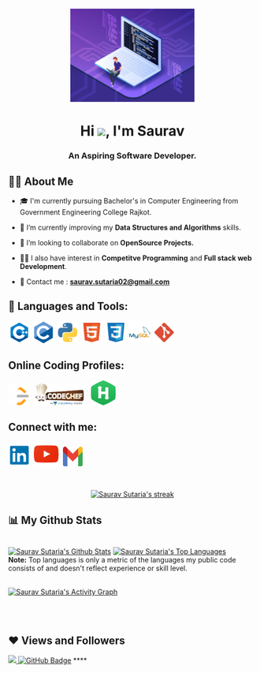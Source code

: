<a href="#" ><p style="text-align:center;"><img src="src/banner.jpg" width="50%" height="auto"/></p></a>

<h1 align="center">Hi <img src="https://raw.githubusercontent.com/MartinHeinz/MartinHeinz/master/wave.gif" width="30px">, I'm Saurav</h1>
<h3 align="center">An Aspiring Software Developer.</h3>


## 🙋‍♂️ About Me

- 🎓 I'm currently pursuing Bachelor's in Computer Engineering from Government Engineering College Rajkot.

- 🌱 I’m currently improving my **Data Structures and Algorithms** skills.

- 👯 I’m looking to collaborate on **OpenSource Projects.**

- 👨‍💻 I also have interest in **Competitve Programming** and **Full stack web Development**.

- 📧 Contact me : **saurav.sutaria02@gmail.com**



## 🚀 Languages and Tools:

<p align="left"> 
    <a title = "C++"> <img src="src/c++.jpg" width = "45px" height = "45px" /></a> 
    <a title = "C"> <img src="src/C.jpg" width = "45px" height = "45px" /></a> 
    <a title = "Python"> <img src="src/python.png" width = "45px" height = "45px" /></a> 
    <a title = "HTML5"> <img src="src/html.jpg" width = "45px" height = "45px" /></a> 
    <a title = "CSS"> <img src="src/css.png" width = "45px" height = "45px" /></a> 
    <a title = "MySQL"> <img src="src/mysql.png" width = "45px" height = "45px" /></a>
    <a title = "Git"> <img src="src/git.png" width = "45px" height = "45px" /></a>  
</p>

## Online Coding Profiles:
<p align="left">

<a href = "https://leetcode.com/saurav_sutaria/" title ="LeetCode Profile"><img src="src/leetcode.png" width = "45px" height ="45px"/></a>
<a href = "https://www.codechef.com/users/saurav_sutaria" title ="CodeChef Profile"><img src="src/codechef.png" width = "100px" height ="45px" hspace=5 /></a>
<a href = "https://www.hackerrank.com/Saurav_Sutaria" title ="HackerRank Profile"><img src="src/hackerrank.png" width="50px" height="50px" hspace=5/></a>

</p>

## Connect with me:
<p align="left">

<a href = "https://www.linkedin.com/in/saurav-sutaria" title="LinkedIn"><img src="src/linkedin.png" width="45px" height="45px"/></a>
<a href = "https://www.youtube.com/channel/UCHSCnB7K3c_uevoOIKaosTQ" title = "YouTube Channel"><img src="src/youtube.png" width="50px" height="50px" hspace=3 /></a>
<a href = "saurav.sutaria02@gmail.com" title = "Gmail"><img src="src/gmail.png" width = "40px" height ="40px" hspace=2/></a>

</p>

<!-- [![React Badge](https://img.shields.io/badge/-React-61DBFB?style=for-the-badge&labelColor=black&logo=react&logoColor=61DBFB)](#)  [![Javascript Badge](https://img.shields.io/badge/-Javascript-F0DB4F?style=for-the-badge&labelColor=black&logo=javascript&logoColor=F0DB4F)](#) [![Typescript Badge](https://img.shields.io/badge/-Typescript-007acc?style=for-the-badge&labelColor=black&logo=typescript&logoColor=007acc)](#) [![Nodejs Badge](https://img.shields.io/badge/-Nodejs-3C873A?style=for-the-badge&labelColor=black&logo=node.js&logoColor=3C873A)](#) [![GraphQL Badge](https://img.shields.io/badge/-GraphQl-e535ab?style=for-the-badge&labelColor=black&logo=node.js&logoColor=e535ab)](#) -->
<br/>

<p align="center">
    <a href="https://github.com/Saurav-Sutaria/github-readme-streak-stats">
        <img title="🔥 Get streak stats for your profile at git.io/streak-stats" alt="Saurav Sutaria's streak" src="https://github-readme-streak-stats.herokuapp.com/?user=Saurav-Sutaria&theme=black-ice&hide_border=true&stroke=0000&background=060A0CD0"/>
    </a>
</p>

## 📊 My Github Stats

  <br/>
    <a href="https://github.com/Saurav-Sutaria/github-readme-stats"><img alt="Saurav Sutaria's Github Stats" src="https://github-readme-stats.vercel.app/api?username=Saurav-Sutaria&show_icons=true&count_private=true&theme=react&hide_border=true&bg_color=0D1117" /></a>
  <a href="https://github.com/Saurav-Sutaria/github-readme-stats"><img alt="Saurav Sutaria's Top Languages" src="https://github-readme-stats.vercel.app/api/top-langs/?username=Saurav-Sutaria&langs_count=8&count_private=true&layout=compact&theme=react&hide_border=true&bg_color=0D1117" /></a>
  <br/>
  <b>Note:</b> Top languages is only a metric of the languages my public code consists of and doesn't reflect experience or skill level.


<br/>
<br/>

<a href="https://github.com/Saurav-Sutaria/github-readme-activity-graph"><img alt="Saurav Sutaria's Activity Graph" src="https://activity-graph.herokuapp.com/graph?username=Saurav-Sutaria&bg_color=0D1117&color=5BCDEC&line=5BCDEC&point=FFFFFF&hide_border=true" /></a>

<br/>
<br/>




## ❤ Views and Followers
<a href="https://github.com/Meghna-DAS/github-profile-views-counter">
    <img src="https://komarev.com/ghpvc/?username=Saurav-Sutaria">
</a>
<a href="https://github.com/Saurav-Sutaria?tab=followers"><img src="https://img.shields.io/github/followers/Saurav-Sutaria?label=Followers&style=social" alt="GitHub Badge"></a>
****